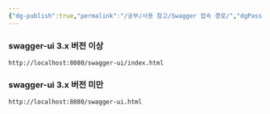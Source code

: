 ```yaml
---
{"dg-publish":true,"permalink":"/공부/사용 참고/Swagger 접속 경로/","dgPassFrontmatter":true}
---
```


### swagger-ui 3.x 버전 이상

```
http://localhost:8080/swagger-ui/index.html
```

### swagger-ui 3.x 버전 미만

```
http://localhost:8080/swagger-ui.html
```